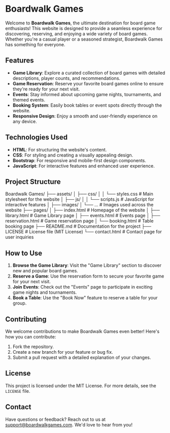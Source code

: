# Boardwalk Games

Welcome to **Boardwalk Games**, the ultimate destination for board game enthusiasts! This website is designed to provide a seamless experience for discovering, reserving, and enjoying a wide variety of board games. Whether you're a casual player or a seasoned strategist, Boardwalk Games has something for everyone.

## Features

- **Game Library**: Explore a curated collection of board games with detailed descriptions, player counts, and recommendations.
- **Game Reservation**: Reserve your favorite board games online to ensure they're ready for your next visit.
- **Events**: Stay informed about upcoming game nights, tournaments, and themed events.
- **Booking System**: Easily book tables or event spots directly through the website.
- **Responsive Design**: Enjoy a smooth and user-friendly experience on any device.

## Technologies Used

- **HTML**: For structuring the website's content.
- **CSS**: For styling and creating a visually appealing design.
- **Bootstrap**: For responsive and mobile-first design components.
- **JavaScript**: For interactive features and enhanced user experience.

## Project Structure

Boardwalk Games/
├── assets/
│   ├── css/
│   │   └── styles.css          # Main stylesheet for the website
│   ├── js/
│   │   └── scripts.js          # JavaScript for interactive features
│   ├── images/
│       └── ...                 # Images used across the website
├── pages/
│   ├── index.html              # Homepage of the website
│   ├── library.html            # Game Library page
│   ├── events.html             # Events page
│   ├── reservation.html        # Game reservation page
│   └── booking.html            # Table booking page
├── README.md                   # Documentation for the project
├── LICENSE                     # License file (MIT License)
└── contact.html                # Contact page for user inquiries

## How to Use

1. **Browse the Game Library**: Visit the "Game Library" section to discover new and popular board games.
2. **Reserve a Game**: Use the reservation form to secure your favorite game for your next visit.
3. **Join Events**: Check out the "Events" page to participate in exciting game nights and tournaments.
4. **Book a Table**: Use the "Book Now" feature to reserve a table for your group.

## Contributing

We welcome contributions to make Boardwalk Games even better! Here's how you can contribute:
1. Fork the repository.
2. Create a new branch for your feature or bug fix.
3. Submit a pull request with a detailed explanation of your changes.

## License

This project is licensed under the MIT License. For more details, see the `LICENSE` file.

## Contact

Have questions or feedback? Reach out to us at [support@boardwalkgames.com](mailto:support@boardwalkgames.com). We'd love to hear from you!


